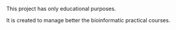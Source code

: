 This project has only educational purposes.

It is created to manage better the bioinformatic practical courses.

